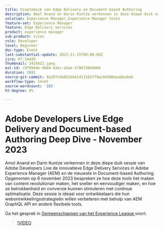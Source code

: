 ```yaml
---
title: Diepteduik van Edge Delivery en Document-based Authoring
description: Amol Anand en Darin Kuntze verkennen in deze diepe duik sessie van Adobe Developers Live de innovatieve Edge Delivery Services in Adobe Experience Manager (AEM) en de nieuwste in Document-based Authoring. Opgenomen op 6 november 2023 bespreken ze hoe deze tools het maken van content revolutionair maken, het sneller en eenvoudiger maken, en hoe ze betrokkenheid en conversie kunnen stimuleren met continue optimalisatie. Deze sessie is ideaal voor ontwikkelaars die hun webontwikkelingsstrategieën willen verbeteren met behulp van AEM GraphQL API en andere flexibele tools.
solution: Experience Manager,Experience Manager Sites
feature-set: Experience Manager
feature: Edge Delivery Services
product: experience manager
sub-product: sites
role: Developer
level: Beginner
doc-type: Event
last-substantial-update: 2023-11-15T00:00:00Z
jira: KT-14420
thumbnail: 3425622.jpeg
exl-id: c9f694de-d684-43ec-a5ae-570d738b4bb0
duration: 2881
source-git-commit: 9a297cda953d4414131657f9ac84580aea0eabeb
workflow-type: tm+mt
source-wordcount: '185'
ht-degree: 0%

---
```


# Adobe Developers Live Edge Delivery and Document-based Authoring Deep Dive - November 2023

Amol Anand en Darin Kuntze verkennen in deze diepe duik sessie van Adobe Developers Live de innovatieve Edge Delivery Services in Adobe Experience Manager (AEM) en de nieuwste in Document-based Authoring. Opgenomen op 6 november 2023 bespreken ze hoe deze tools het maken van content revolutionair maken, het sneller en eenvoudiger maken, en hoe ze betrokkenheid en conversie kunnen stimuleren met continue optimalisatie. Deze sessie is ideaal voor ontwikkelaars die hun webontwikkelingsstrategieën willen verbeteren met behulp van AEM GraphQL API en andere flexibele tools.

Ga het gesprek in [ Gemeenschappen van het Experience League ](https://adobe.ly/46KMTsh) voort.

>[!VIDEO](https://video.tv.adobe.com/v/3425622/?learn=on)
